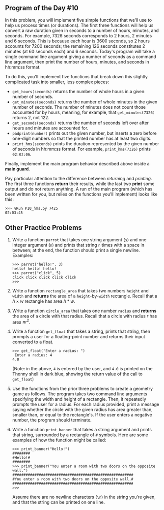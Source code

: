 

## Program of the Day #10

In this problem, you will implement five simple functions that we'll use to help us process times (or durations). The first three functions will help us convert a raw duration given in seconds to a number of hours, minutes, and seconds. For example, 7326 seconds corresponds to 2 hours, 2 minutes and 6 seconds. This is because each hour is 3600 seconds, so 2 hours accounts for 7200 seconds; the remaining 126 seconds constitutes 2 minutes (at 60 seconds each) and 6 seconds. Today's program will take a single command line argument giving a number of seconds as a command line argument, then print the number of hours, minutes, and seconds in hh:mm:ss format. 

To do this, you'll implement five functions that break down this slightly complicated task into smaller, less complex pieces:

* `get_hours(seconds)` returns the number of whole hours in a given number of seconds.
* `get_minutes(seconds)` returns the number of whole minutes in the given number of seconds. The number of minutes does not count those accounted for by hours, meaning, for example, that `get_minutes(7326)` returns 2, not 122.
* `get_seconds(seconds)` returns the number of seconds left over after hours and minutes are accounted for.
* `padprint(number)` prints out the given number, but inserts a zero before one-digit numbers so that the printed number has at least two digits.
* `print_hms(seconds)` prints the duration represented by the given number of seconds in hh:mm:ss format. For example, `print_hms(7326)` prints `02:02:06`.

Finally, implement the main program behavior described above inside a **main guard**.

Pay particular attention to the difference between *returning* and *printing*. The first three functions **return** their results, while the last two **print** some output and do not return anything. A run of the main program (which has been written for you, but relies on the functions you'll implement) looks like this:

```
>>> %Run P10_hms.py 7425
02:03:45
```

## Other Practice Problems

1. Write a function `parrot` that takes one string argument (`s`) and one integer argument (`n`) and prints that string `n` times with a space in between; at the end, the function should print a single newline. Examples:

   ```
   >>> parrot("hello!", 3)
   hello! hello! hello!
   >>> parrot("click", 5)
   click click click click click
   >>>
   ```
   
2. Write a function `rectangle_area` that takes two numbers `height` and `width` and **returns** the area of a `height`-by-`width` rectangle. Recall that a $h \times w$ rectangle has area $h*w$.

3. Write a function `circle_area` that takes one number `radius` and **returns** the area of a circle with that radius. Recall that a circle with radius $r$ has area $\pi r^2$.

4. Write a function `get_float` that takes a string, prints that string, then prompts a user for a floating-point number and returns their input converted to a float.

   ```
   >>> get_float("Enter a radius: ")
    Enter a radius: 4
   4.0
   ```

   (Note: in the above, `4` is entered by the user, and `4.0` is printed on the Thonny shell in dark blue, showing the return value of the call to `get_float`)

5. Use the functions from the prior three problems to create a geometry game as follows. The program takes two command line arguments specifying the width and height of a rectangle. Then, it repeatedly prompts the user for a radius. For each radius provided, print a message saying whether the circle with the given radius has area greater than, smaller than, or equal to the rectangle's. If the user enters a negative number, the program should terminate.

6. Write a function `print_banner` that takes a string argument and prints that string, surrounded by a rectangle of `#` symbols. Here are some examples of how the function might be called:

   ```
   >>> print_banner("Hello!")
   ########
   #Hello!#
   ########
   >>> print_banner("You enter a room with two doors on the opposite wall.")
   #######################################################
   #You enter a room with two doors on the opposite wall.#
   #######################################################
   >>>
   ```

   Assume there are no newline characters (`\n`) in the string you're given, and that the string can be printed on one line.